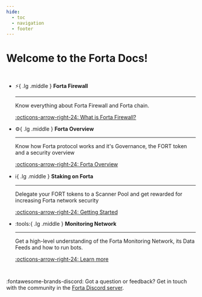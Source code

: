 ```yaml
---
hide:
  - toc
  - navigation
  - footer
---
```


# Welcome to the Forta Docs!

<div class="grid cards" style="grid-gap: .4rem;
    display: grid;
    grid-template-columns: repeat(auto-fit,minmax(min(100%,20rem),1fr));
    margin: 1em 0" markdown>


-   :zap:{ .lg .middle } __Forta Firewall__

    ---

    Know everything about Forta Firewall and Forta chain.

    [:octicons-arrow-right-24: What is Forta Firewall?](what-is-forta-firewall.md)

-   :gear:{ .lg .middle } __Forta Overview__

    ---

    Know how Forta protocol works and it's Governance, the FORT token and a security overview

    [:octicons-arrow-right-24: Forta Overview](governance.md )

-   :information_source:{ .lg .middle } __Staking on Forta__

    ---

    Delegate your FORT tokens to a Scanner Pool and get rewarded for increasing Forta network security

    [:octicons-arrow-right-24: Getting Started](delegated-staking-introduction.md)

-   :tools:{ .lg .middle } __Monitoring Network__

    ---

    Get a high-level understanding of the Forta Monitoring Network, its Data Feeds and how to run bots.

    [:octicons-arrow-right-24: Learn more](getting-started.md)




</div>


:fontawesome-brands-discord: Got a question or feedback? Get in touch with the community in the [Forta Discord server](https://discord.gg/KACdTEutQq).<br><br>
